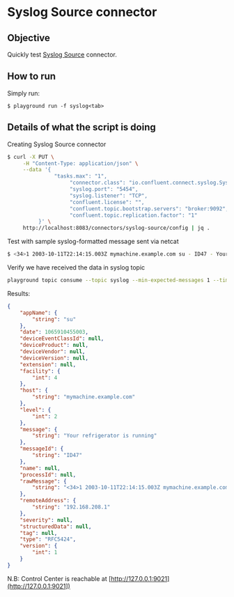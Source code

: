# Syslog Source connector



## Objective

Quickly test [Syslog Source](https://docs.confluent.io/current/connect/kafka-connect-syslog/index.html#quick-start) connector.


## How to run

Simply run:

```
$ playground run -f syslog<tab>
```

## Details of what the script is doing

Creating Syslog Source connector

```bash
$ curl -X PUT \
     -H "Content-Type: application/json" \
     --data '{
               "tasks.max": "1",
                    "connector.class": "io.confluent.connect.syslog.SyslogSourceConnector",
                    "syslog.port": "5454",
                    "syslog.listener": "TCP",
                    "confluent.license": "",
                    "confluent.topic.bootstrap.servers": "broker:9092",
                    "confluent.topic.replication.factor": "1"
          }' \
     http://localhost:8083/connectors/syslog-source/config | jq .
```

Test with sample syslog-formatted message sent via netcat

```bash
$ <34>1 2003-10-11T22:14:15.003Z mymachine.example.com su - ID47 - Your refrigerator is running" | docker run -i --rm --network=host subfuzion/netcat -v -w 0 localhost 545
```

Verify we have received the data in syslog topic

```bash
playground topic consume --topic syslog --min-expected-messages 1 --timeout 60
```

Results:

```json
{
    "appName": {
        "string": "su"
    },
    "date": 1065910455003,
    "deviceEventClassId": null,
    "deviceProduct": null,
    "deviceVendor": null,
    "deviceVersion": null,
    "extension": null,
    "facility": {
        "int": 4
    },
    "host": {
        "string": "mymachine.example.com"
    },
    "level": {
        "int": 2
    },
    "message": {
        "string": "Your refrigerator is running"
    },
    "messageId": {
        "string": "ID47"
    },
    "name": null,
    "processId": null,
    "rawMessage": {
        "string": "<34>1 2003-10-11T22:14:15.003Z mymachine.example.com su - ID47 - Your refrigerator is running"
    },
    "remoteAddress": {
        "string": "192.168.208.1"
    },
    "severity": null,
    "structuredData": null,
    "tag": null,
    "type": "RFC5424",
    "version": {
        "int": 1
    }
}
```

N.B: Control Center is reachable at [http://127.0.0.1:9021](http://127.0.0.1:9021])
